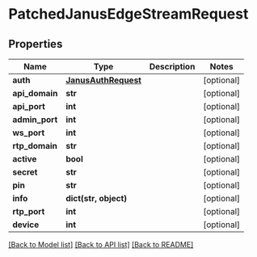 # PatchedJanusEdgeStreamRequest


## Properties
Name | Type | Description | Notes
------------ | ------------- | ------------- | -------------
**auth** | [**JanusAuthRequest**](JanusAuthRequest.md) |  | [optional] 
**api_domain** | **str** |  | [optional] 
**api_port** | **int** |  | [optional] 
**admin_port** | **int** |  | [optional] 
**ws_port** | **int** |  | [optional] 
**rtp_domain** | **str** |  | [optional] 
**active** | **bool** |  | [optional] 
**secret** | **str** |  | [optional] 
**pin** | **str** |  | [optional] 
**info** | **dict(str, object)** |  | [optional] 
**rtp_port** | **int** |  | [optional] 
**device** | **int** |  | [optional] 

[[Back to Model list]](../README.md#documentation-for-models) [[Back to API list]](../README.md#documentation-for-api-endpoints) [[Back to README]](../README.md)



